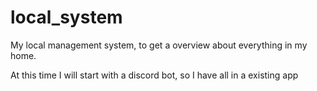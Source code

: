 # local_system
My local management system, to get a overview about everything in my home.

At this time I will start with a discord bot, so I have all in a existing app
